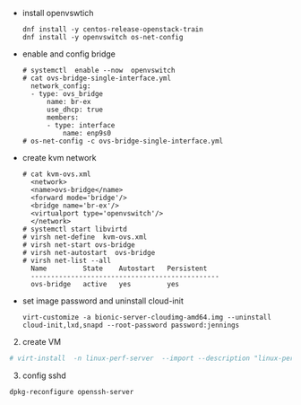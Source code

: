 
- install openvswtich 
  ```
  dnf install -y centos-release-openstack-train
  dnf install -y openvswitch os-net-config
  ```
- enable and config bridge 
  ```
  # systemctl  enable --now  openvswitch
  # cat ovs-bridge-single-interface.yml
    network_config:
    - type: ovs_bridge
        name: br-ex
        use_dhcp: true
        members:
        - type: interface
            name: enp9s0
  # os-net-config -c ovs-bridge-single-interface.yml
  ```  
- create kvm network
  ```
  # cat kvm-ovs.xml
    <network>
    <name>ovs-bridge</name>
    <forward mode='bridge'/>
    <bridge name='br-ex'/>
    <virtualport type='openvswitch'/>
    </network>
  # systemctl start libvirtd
  # virsh net-define  kvm-ovs.xml
  # virsh net-start ovs-bridge
  # virsh net-autostart  ovs-bridge
  # virsh net-list --all
    Name         State    Autostart   Persistent
    -----------------------------------------------
    ovs-bridge   active   yes         yes
  ```

- set image password and uninstall cloud-init
    ```
    virt-customize -a bionic-server-cloudimg-amd64.img --uninstall cloud-init,lxd,snapd --root-password password:jennings
    ```

2. create VM
```sh
# virt-install  -n linux-perf-server  --import --description "linux-perf-server "  --os-type=Linux  --os-variant=ubuntu18.04  --ram=4086 --vcpus=2  --disk path=/data/KVM/linux-perf-server/linux-perf-server.img,bus=virtio   --network network:ovs-bridge --graphics none  
```

3. config sshd 
  ```
  dpkg-reconfigure openssh-server
  ```

